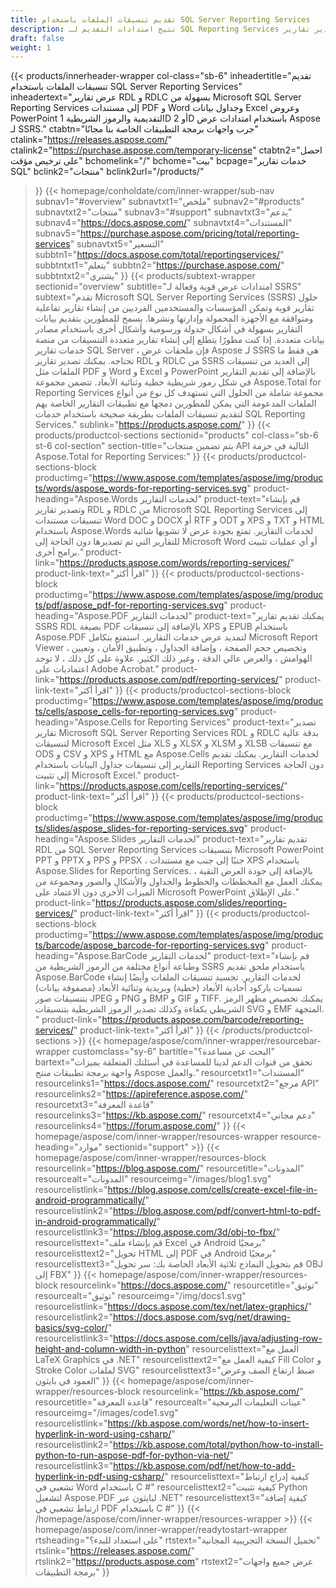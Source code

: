 ```yaml
---
title: تقديم تنسيقات الملفات باستخدام SQL Server Reporting Services
description: تتيح امتدادات التقديم لـ SQL Reporting Services تصدير تقارير RDL و RDLC إلى تنسيقات PDF و Word و Excel و PowerPoint وصور الباركود.
draft: false
weight: 1
---
```

{{< products/innerheader-wrapper col-class="sb-6"
  inheadertitle="تقديم تنسيقات الملفات باستخدام SQL Server Reporting Services"
  inheadertext="عرض تقارير RDL و RDLC بسهولة من Microsoft SQL Server Reporting Services إلى مستندات PDF و Word وجداول بيانات Excel وعروض PowerPoint التقديمية والرموز الشريطية 1D أو 2D باستخدام امتدادات عرض Aspose لـ SSRS."
  ctabtn="جرب واجهات برمجة التطبيقات الخاصة بنا مجانًا"
  ctalink="https://releases.aspose.com/"
  ctalink2="https://purchase.aspose.com/temporary-license"
  ctabtn2="احصل على ترخيص مؤقت"
  bchomelink="/"
  bchome="بيت"
  bcpage="خدمات تقارير SQL"
  bclink2="منتجات"
  bclink2url="/products/"
  >}}
  {{< homepage/conholdate/com/inner-wrapper/sub-nav 
subnav1="#overview"
subnavtxt1="ملخص" 
subnav2="#products"
subnavtxt2="منتجات" 
subnav3="#support"
subnavtxt3="يدعم" 
subnav4="https://docs.aspose.com/"
subnavtxt4="المستندات" 
subnav5="https://purchase.aspose.com/pricing/total/reporting-services"
subnavtxt5="التسعير" 
subbtn1="https://docs.aspose.com/total/reportingservices/"
subbtntxt1="يتعلم"
subbtn2="https://purchase.aspose.com/"
subbtntxt2="يشتري"
>}}
   {{< products/subtext-wrapper
   sectionid="overview" 
   subtitle="امتدادات عرض قوية وفعالة لـ SSRS"
   subtext="تقدم Microsoft SQL Server Reporting Services (SSRS) حلول تقارير قوية وتمكن المؤسسات والمستخدمين الفرديين من إنشاء تقارير تفاعلية ومتوافقة مع الأجهزة المحمولة وإدارتها ونشرها. يسمح للمطورين بتقديم بيانات التقارير بسهولة في أشكال جدولة ورسومية وأشكال أخرى باستخدام مصادر بيانات متعددة. إذا كنت مطورًا يتطلع إلى إنشاء تقارير متعددة التنسيقات من منصة خدمات تقارير SQL Server ، فإن ملحقات عرض Aspose لـ SSRS هي فقط ما تحتاجه. يمكنك تصدير تقارير RDL و RDLC من SSRS إلى العديد من تنسيقات الملفات مثل PDF و Word و Excel و PowerPoint بالإضافة إلى تقديم التقارير في شكل رموز شريطية خطية وثنائية الأبعاد. تتضمن مجموعة Aspose.Total for Reporting Services مجموعة شاملة من الحلول التي تستهدف كل نوع من أنواع الملفات المدعومة التي يمكن للمطورين دمجها مع تطبيقات التقارير الخاصة بهم لتقديم تنسيقات الملفات بطريقة صحيحة باستخدام خدمات SQL Reporting Services."
   sublink="https://products.aspose.com/"
   >}} 
{{< products/productcol-sections
sectionid="products" 
col-class="sb-6 st-6 col-section"
section-title="يتم تضمين منتجات API التالية في حزمة Aspose.Total for Reporting Services:"
>}}
{{< products/productcol-sections-block
productimg="https://www.aspose.com/templates/aspose/img/products/words/aspose_words-for-reporting-services.svg"
product-heading="Aspose.Words لخدمات التقارير"
product-text="قم بإنشاء وتصدير تقارير RDL و RDLC من Microsoft SQL Reporting Services إلى تنسيقات مستندات Word DOC و DOCX أو RTF و ODT و XPS و TXT و HTML باستخدام Aspose.Words لخدمات التقارير. تمتع بجودة عرض لا تشوبها شائبة للتقارير التي تم تصديرها دون الحاجة إلى Microsoft Word أو أي عمليات تثبيت برامج أخرى."
product-link="https://products.aspose.com/words/reporting-services/"
product-link-text="اقرأ أكثر"
>}}
{{< products/productcol-sections-block
productimg="https://www.aspose.com/templates/aspose/img/products/pdf/aspose_pdf-for-reporting-services.svg"
product-heading="Aspose.PDF لخدمات التقارير"
product-text="يمكنك تقديم تقارير SSRS RDL بصيغة PDF بالإضافة إلى تنسيقات XPS و EPUB باستخدام Aspose.PDF لتمديد عرض خدمات التقارير. استمتع بتكامل Microsoft Report Viewer ، وتخصيص حجم الصفحة ، وإضافة الجداول ، وتطبيق الأمان ، وتعيين الهوامش ، والعرض عالي الدقة ، وغير ذلك الكثير. علاوة على كل ذلك ، لا توجد اعتماديات على Adobe Acrobat."
product-link="https://products.aspose.com/pdf/reporting-services/"
product-link-text="اقرأ أكثر"
>}}
{{< products/productcol-sections-block
productimg="https://www.aspose.com/templates/aspose/img/products/cells/aspose_cells-for-reporting-services.svg"
product-heading="Aspose.Cells for Reporting Services"
product-text="تصدير تقارير Microsoft SQL Server Reporting Services RDL و RDLC بدقة عالية لتنسيقات Microsoft Excel مثل XLS و XLSX و XLSM و XLSB مع تنسيقات ODS و CSV و XPS و HTML مع Aspose.Cells لخدمات التقارير. يمكنك تقديم التقارير إلى تنسيقات جداول البيانات باستخدام Reporting Services دون الحاجة إلى تثبيت Microsoft Excel."
product-link="https://products.aspose.com/cells/reporting-services/"
product-link-text="اقرأ أكثر"
>}}
{{< products/productcol-sections-block
productimg="https://www.aspose.com/templates/aspose/img/products/slides/aspose_slides-for-reporting-services.svg"
product-heading="Aspose.Slides لخدمات التقارير"
product-text="تقديم تقارير RDL من SQL Server Reporting Services بتنسيقات Microsoft PowerPoint PPT و PPTX و PPS و PPSX ، جنبًا إلى جنب مع مستندات XPS باستخدام Aspose.Slides for Reporting Services. بالإضافة إلى جودة العرض النقية ، يمكنك العمل مع المخططات والخطوط والجداول والأشكال والصور ومجموعة من الميزات الأخرى دون الاعتماد على Microsoft PowerPoint على الإطلاق."
product-link="https://products.aspose.com/slides/reporting-services/"
product-link-text="اقرأ أكثر"
>}}
{{< products/productcol-sections-block
productimg="https://www.aspose.com/templates/aspose/img/products/barcode/aspose_barcode-for-reporting-services.svg"
product-heading="Aspose.BarCode لخدمات التقارير"
product-text="قم بإنشاء وطباعة أنواع مختلفة من الرموز الشريطية من SSRS باستخدام ملحق تقديم Aspose.BarCode لخدمات التقارير. تجسيد تنسيقات الملفات وأيضًا إنشاء تسميات باركود أحادية الأبعاد (خطية) وبريدية وثنائية الأبعاد (مصفوفة بيانات) بتنسيقات صور JPEG و PNG و BMP و GIF و TIFF. يمكنك تخصيص مظهر الرمز الشريطي بكفاءة وكذلك تصدير الرموز الشريطية بتنسيقات SVG و EMF المتجهة. "
product-link="https://products.aspose.com/barcode/reporting-services/"
product-link-text="اقرأ أكثر"
>}} 
{{< /products/productcol-sections >}}
{{< homepage/aspose/com/inner-wrapper/resourcebar-wrapper
customclass="sy-6"
bartitle="البحث عن مساعدة؟"
bartext="تحقق من قنوات الدعم لدينا للمساعدة في أسئلتك المتعلقة بميزات واجهة برمجة تطبيقات منتج Aspose والعمل."
resourcetxt1="المستندات"
resourcelinks1="https://docs.aspose.com/"
resourcetxt2="مرجع API"
resourcelinks2="https://apireference.aspose.com/"
resourcetxt3="قاعدة المعرفة"
resourcelinks3="https://kb.aspose.com/"
resourcetxt4="دعم مجاني"
resourcelinks4="https://forum.aspose.com/"
>}}
{{< homepage/aspose/com/inner-wrapper/resources-wrapper
resource-heading="موارد"
sectionid="support" >}}
{{< homepage/aspose/com/inner-wrapper/resources-block
resourcelink="https://blog.aspose.com/"
resourcetitle="المدونات"
resourcealt="المدونات"
resourceimg="/images/blog1.svg"
resourcelistlink="https://blog.aspose.com/cells/create-excel-file-in-android-programmatically/"
resourcelistlink2="https://blog.aspose.com/pdf/convert-html-to-pdf-in-android-programmatically/"
resourcelistlink3="https://blog.aspose.com/3d/obj-to-fbx/"
resourcelisttext="قم بإنشاء ملف Excel في Android برمجيًا"
resourcelisttext2="تحويل HTML إلى PDF في Android برمجيًا"
resourcelisttext3="قم بتحويل النماذج ثلاثية الأبعاد الخاصة بك: سر تحويل OBJ إلى FBX"
>}}
{{< homepage/aspose/com/inner-wrapper/resources-block
resourcelink="https://docs.aspose.com/"
resourcetitle="توثيق"
resourcealt="توثيق"
resourceimg="/img/docs1.svg"
resourcelistlink="https://docs.aspose.com/tex/net/latex-graphics/"
resourcelistlink2="https://docs.aspose.com/svg/net/drawing-basics/svg-color/"
resourcelistlink3="https://docs.aspose.com/cells/java/adjusting-row-height-and-column-width-in-python"
resourcelisttext="العمل مع LaTeX Graphics في .NET"
resourcelisttext2="كيفية العمل مع Fill Color و Stroke Color لملفات SVG"
resourcelisttext3="ضبط ارتفاع الصف وعرض العمود في بايثون"
>}}
{{< homepage/aspose/com/inner-wrapper/resources-block
resourcelink="https://kb.aspose.com/"
resourcetitle="قاعدة المعرفة"
resourcealt="عينات التعليمات البرمجية"
resourceimg="/images/code1.svg"
resourcelistlink="https://kb.aspose.com/words/net/how-to-insert-hyperlink-in-word-using-csharp/"
resourcelistlink2="https://kb.aspose.com/total/python/how-to-install-python-to-run-aspose-pdf-for-python-via-net/"
resourcelistlink3="https://kb.aspose.com/pdf/net/how-to-add-hyperlink-in-pdf-using-csharp/"
resourcelisttext="كيفية إدراج ارتباط تشعبي في Word باستخدام C #"
resourcelisttext2="كيفية تثبيت Python لتشغيل Aspose.PDF لبايثون عبر .NET"
resourcelisttext3="كيفية إضافة ارتباط تشعبي في PDF باستخدام C #"
>}}
{{< /homepage/aspose/com/inner-wrapper/resources-wrapper >}}
{{< homepage/aspose/com/inner-wrapper/readytostart-wrapper
rtsheading="على استعداد للبدء؟"
rtstext="تحميل النسخة التجريبية المجانية"
rtslink="https://releases.aspose.com/"
rtslink2="https://products.aspose.com"
rtstext2="عرض جميع واجهات برمجة التطبيقات"
>}}
